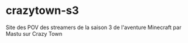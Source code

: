 # crazytown-s3
Site des POV des streamers de la saison 3 de l'aventure Minecraft par Mastu sur Crazy Town
